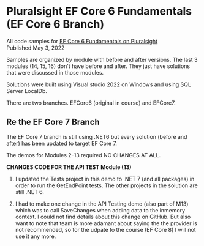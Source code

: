 # Pluralsight EF Core 6 Fundamentals  (EF Core 6 Branch)
All code samples for [EF Core 6 Fundamentals on Pluralsight](https://pluralsight.pxf.io/EFCore6)  
Published May 3, 2022  

Samples are organized by module with before and after versions. The last 3 modules (14, 15, 16) don't have before and after. They just have solutions that were discussed in those modules.

Solutions were built using Visual studio 2022 on Windows and using SQL Server LocalDb.

There are two branches. EFCore6 (original in course) and EFCore7.

## Re the EF Core 7 Branch ##  
The EF Core 7 branch is still using .NET6 but every solution (before and after) has been updated to target EF Core 7.

The demos for Modules 2-13 required NO CHANGES AT ALL. 

**CHANGES CODE FOR THE API TEST Module (13)**
1) I updated the Tests project in this demo to .NET 7 (and all packages) in order to run the GetEndPoint tests. The other projects in the solution are still .NET 6.

2) I had to make one change in the API Testing demo (also part of M13) which was to call SaveChanges when adding data to the inmemory context.
I could not find details about this change on GitHub. But also want to note that team is more adamant about saying the the provider is not recommended,
so for the udpate to the course (EF Core 8) I will not use it any more.

